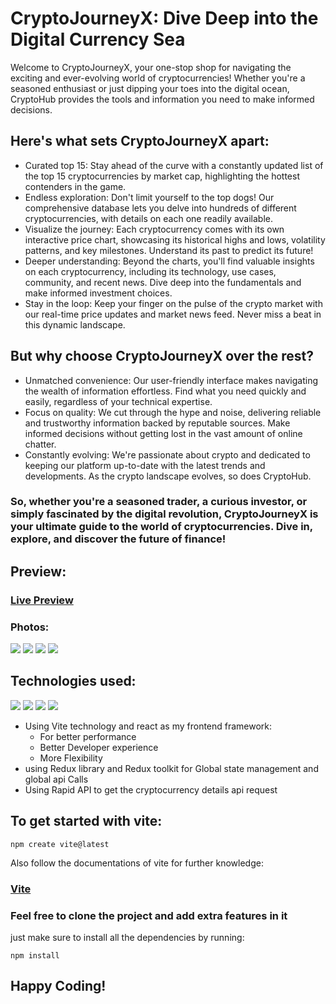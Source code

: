 # CryptoJourneyX: Dive Deep into the Digital Currency Sea

Welcome to CryptoJourneyX, your one-stop shop for navigating the exciting and ever-evolving world of cryptocurrencies! Whether you're a seasoned enthusiast or just dipping your toes into the digital ocean, CryptoHub provides the tools and information you need to make informed decisions.

## Here's what sets CryptoJourneyX apart:
<ul>
  <li>Curated top 15: Stay ahead of the curve with a constantly updated list of the top 15 cryptocurrencies by market cap, highlighting the hottest contenders in the game.</li>
  <li>Endless exploration: Don't limit yourself to the top dogs! Our comprehensive database lets you delve into hundreds of different cryptocurrencies, with details on each one readily available.</li>
  <li>Visualize the journey: Each cryptocurrency comes with its own interactive price chart, showcasing its historical highs and lows, volatility patterns, and key milestones. Understand its past to predict its future!</li>
  <li>Deeper understanding: Beyond the charts, you'll find valuable insights on each cryptocurrency, including its technology, use cases, community, and recent news. Dive deep into the fundamentals and make informed investment choices.</li>
  <li>Stay in the loop: Keep your finger on the pulse of the crypto market with our real-time price updates and market news feed. Never miss a beat in this dynamic landscape.</li>
</ul>

## But why choose CryptoJourneyX over the rest?
<ul>
  <li>Unmatched convenience: Our user-friendly interface makes navigating the wealth of information effortless. Find what you need quickly and easily, regardless of your technical expertise.</li>
  <li>Focus on quality: We cut through the hype and noise, delivering reliable and trustworthy information backed by reputable sources. Make informed decisions without getting lost in the vast amount of online chatter.</li>
  <li>Constantly evolving: We're passionate about crypto and dedicated to keeping our platform up-to-date with the latest trends and developments. As the crypto landscape evolves, so does CryptoHub.</li>
</ul>

### So, whether you're a seasoned trader, a curious investor, or simply fascinated by the digital revolution, CryptoJourneyX is your ultimate guide to the world of cryptocurrencies. Dive in, explore, and discover the future of finance!

## Preview:
### [Live Preview](https://cryptopediahub.netlify.app)

### Photos:

<div>
  <img src="https://github.com/yusufafify/CryptoJourneyX/assets/115397064/454554e3-b703-4f0d-a1e1-7fa4a12b70f9">
  <img src="https://github.com/yusufafify/CryptoJourneyX/assets/115397064/3c371189-537f-406c-8be7-2a35d8dd0c7d">
  <img src="https://github.com/yusufafify/CryptoJourneyX/assets/115397064/25a33df7-467c-4131-a6f5-eedda409af8d">
  <img src="https://github.com/yusufafify/CryptoJourneyX/assets/115397064/644ef215-c1a9-466d-968c-b46290d18d36">
</div>

## Technologies used:
<div>
  <img src="https://github.com/yusufafify/CryptoPediaHub/assets/115397064/9abb86b0-d1f4-4e1a-9dbf-b0a5f4d902c8" >
  <img src="https://github.com/yusufafify/CryptoPediaHub/assets/115397064/4c53596f-3bbe-4877-b330-7e9f52d1088a" >
  <img src="https://github.com/yusufafify/CryptoPediaHub/assets/115397064/53188f89-1c3c-48a0-ac00-bd5dbc7359a5" >
  <img src="https://github.com/yusufafify/CryptoPediaHub/assets/115397064/efd255f1-f22c-45d7-b16f-7eb26852d4bd">
</div>

<ul>
  <li>Using Vite technology and react as my frontend framework:
      <ul>
        <li>For better performance</li>
        <li>Better Developer experience</li>
        <li>More Flexibility</li>
      </ul>
  </li>
  <li>using Redux library and Redux toolkit for Global state management and global api Calls</li>
  <li>Using Rapid API to get the cryptocurrency details api request</li>
</ul>

## To get started with vite:

```
npm create vite@latest
```
Also follow the documentations of vite for further knowledge:
### [Vite](https://vitejs.dev/)

### Feel free to clone the project and add extra features in it
just make sure to install all the dependencies by running:

```
npm install
```

## Happy Coding!
